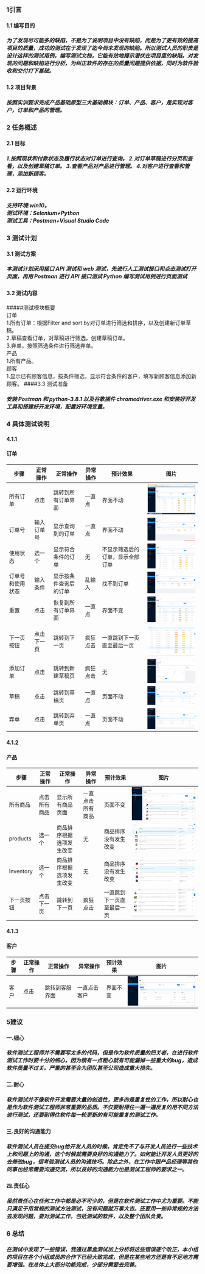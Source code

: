### 1引言
#### 1.1 编写目的
##### 为了发现尽可能多的缺陷，不是为了说明项目中没有缺陷，而是为了更有效的提高项目的质量，成功的测试在于发现了迄今尚未发现的缺陷。所以测试人员的职责是设计这样的测试用例，编写测试文档，它能有效地揭示潜伏在项目里的缺陷。对发现的问题和缺陷进行分析，为纠正软件的存在的质量问题提供依据，同时为软件验收和交付打下基础。
#### 1.2 项目背景
##### 按照实训要求完成产品基础原型三大基础模块：订单、产品、客户，是实现对客户，订单和产品的管理。
### 2 任务概述
#### 2.1 目标
##### 1.按照现状和付款状态及履行状态对订单进行查询。 2.对订单草稿进行分页和查看，以及创建草稿订单。 3.查看产品对产品进行管理。 4.对客户进行查看和管理，添加新顾客。
#### 2.2 运行环境
##### 支持环境:win10。<br>测试环境：Selenium+Python<br> 测试工具：Postman+Visual Studio Code
### 3 测试计划
#### 3.1 测试方案
##### 本测试计划采用接口 API 测试和 web 测试，先进行人工测试接口和点击测试打开页面，再用 Postman 进行 API 接口测试 Python 编写测试用例进行页面测试
#### 3.2 测试内容
#####测试模块概要<br>订单 <br>1.所有订单：根据Filter and sort by对订单进行筛选和排序，以及创建新订单草稿。  <br>2.草稿查看订单，对草稿进行筛选，创建草稿订单。<br>3.弃单，按照筛选条件进行筛选弃单。 <br>产品 <br>1.所有产品。 <br>顾客 <br>1.显示已有顾客信息，按条件筛选，显示符合条件的客户，填写新顾客信息添加新顾客。
####3.3 测试准备
##### 安装 Postman 和 python-3.8.1 以及谷歌插件 chromedriver.exe 和安装好开发工具和搭建好开发环境，配置好环境变量。
### 4 具体测试说明
#### 4.1.1
#### 订单
| 步骤  |  正常操作 | 正常操作  | 异常操作  |  预计效果 | 图片  |
| ------------ | ------------ | ------------ | ------------ | ------------ | ------------ |
|  所有订单 |  点击 | 跳转到所有订单界面  | 一直点  |  界面不动 |![](https://github.com/Xlbinger/shopify-admin/blob/master/img/1.png)  |
|  订单号  |  输入订单号 |  显示查询到的订单 |一直点   | 界面不动  |   ![](https://github.com/Xlbinger/shopify-admin/blob/master/img/2.png)|
|  使用状态|  选一个 | 显示符合条件的订单  | 无  |   不显示筛选后的订单，显示全部订单| ![](https://github.com/Xlbinger/shopify-admin/blob/master/img/3.png)  |
|  订单号和使用状态 |  输入条件 |  显示按条件查询后的订单 | 乱输入  | 找不到订单 |  ![](https://github.com/Xlbinger/shopify-admin/blob/master/img/4.png) |
|  重置 |  点击   | 恢复到所有订单界面  |  一直点 | 界面不变  | ![](https://github.com/Xlbinger/shopify-admin/blob/master/img/9.png)  |
|  下一页按钮  | 点击下一页  |  跳转到下一页 | 疯狂点击  | 一直跳到下一页直至最后一页  | ![](https://github.com/Xlbinger/shopify-admin/blob/master/img/5.png)  |
|  添加订单 | 点击  |  跳转到新建草稿页 | 疯狂点击  |  无 |  ![](https://github.com/Xlbinger/shopify-admin/blob/master/img/6.png) |
|  草稿 | 点击  | 跳转到草稿页  | 一直点  |  页面不动 |  ![](https://github.com/Xlbinger/shopify-admin/blob/master/img/7.png) |
|  弃单 |  点击 | 跳转到弃单页  | 一直点  | 页面不动  | ![](https://github.com/Xlbinger/shopify-admin/blob/master/img/8.png)  |     
#### 4.1.2
#### 产品
| 步骤  |  正常操作 | 正常操作  | 异常操作  |  预计效果 | 图片  |
| ------------ | ------------ | ------------ | ------------ | ------------ | ------------ |
| 所有商品  |  点击所有商品 |  显示所有商品页面 |  一直点击所有商品 | 页面不变  |  ![](https://github.com/Xlbinger/shopify-admin/blob/master/img/a.png) |
|  products |  选一个 |  商品排序根据选项发生改变 | 无  |  商品排序没有发生改变 |  ![](https://github.com/Xlbinger/shopify-admin/blob/master/img/b.png) |
|  Inventory | 选一个  | 商品排序根据选项发生改变  | 无  |  商品排序没有发生改变 |  ![](https://github.com/Xlbinger/shopify-admin/blob/master/img/c.png) |
|  下一页按钮 | 点击下一页  | 跳转到下一页  | 疯狂点击  |  一直跳到下一页直至最后一页 |  ![](https://github.com/Xlbinger/shopify-admin/blob/master/img/d.png) |  
#### 4.1.3
#### 客户 
| 步骤  |  正常操作 | 正常操作  | 异常操作  |  预计效果 | 图片  |
| ------------ | ------------ | ------------ | ------------ | ------------ | ------------ |
| 客户  |  点击 |  跳转到客服界面 | 一直点击客户  |界面不变   | ![](https://github.com/Xlbinger/shopify-admin/blob/master/img/e.png)  |
### 5建议
#### 一.细心
##### 软件测试工程师并不需要写太多的代码，但是作为软件质量的把关者，在进行软件测试工作时要十分的细心，因为稍有一点粗心就有可能漏掉一些重大的bug，造成软件质量不过关。严重的甚至会为团队甚至公司造成重大损失。
#### 二.耐心
##### 软件测试并不像软件开发需要大量的创造性，更多的是重复性的工作，所以耐心也是作为软件测试工程师非常重要的品质。不仅要耐得住一遍一遍反复的用不同方法进行测试，还要耐得住软件每一轮更新的有可能重复的测试工作。
#### 三.良好的沟通能力
##### 软件测试人员在提交bug给开发人员的时候，肯定免不了与开发人员进行一些技术上和问题上的沟通，这个时候就需要良好的沟通能力了。如何能让开发人员更好的去修改bug，很考验测试人员的沟通技巧。除此之外，在工作中跟产品经理等其他同事也经常需要沟通交流，所以良好的沟通能力也是测试工程师的要求之一。
#### 四.责任心
##### 虽然责任心在任何工作中都是必不可少的，但是在软件测试工作中尤为重要。不能只满足于用常规的测试方法测试，没有问题就万事大吉。还要用一些非常规的方法去发现问题，要对测试工作，包括测试的软件，以及整个团队负责。
### 6 总结
##### 在测试中发现了一些错误，我通过黑盒测试加上分析将这些错误逐个改正，本小组的项目在各个小组成员的合作下已经大致完成，但是在某些地方还是有不足地方需要增强。在总体上大部分功能完成，少部分需要去完善。
